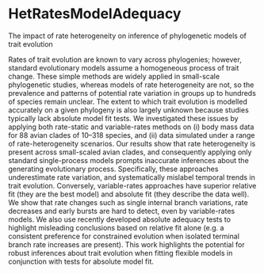 # HetRatesModelAdequacy
The impact of rate heterogeneity on inference of phylogenetic models of trait evolution

Rates of trait evolution are known to vary across phylogenies; however, standard evolutionary models assume a homogeneous process of trait change. These simple methods are widely applied in small-scale phylogenetic studies, whereas models of rate heterogeneity are not, so the prevalence and patterns of potential rate variation in groups up to hundreds of species remain unclear. The extent to which trait evolution is modelled accurately on a given phylogeny is also largely unknown because studies typically lack absolute model fit tests. We investigated these issues by applying both rate-static and variable-rates methods on (i) body mass data for 88 avian clades of 10–318 species, and (ii) data simulated under a range of rate-heterogeneity scenarios. Our results show that rate heterogeneity is present across small-scaled avian clades, and consequently applying only standard single-process models prompts inaccurate inferences about the generating evolutionary process. Specifically, these approaches underestimate rate variation, and systematically mislabel temporal trends in trait evolution. Conversely, variable-rates approaches have superior relative fit (they are the best model) and absolute fit (they describe the data well). We show that rate changes such as single internal branch variations, rate decreases and early bursts are hard to detect, even by variable-rates models. We also use recently developed absolute adequacy tests to highlight misleading conclusions based on relative fit alone (e.g. a consistent preference for constrained evolution when isolated terminal branch rate increases are present). This work highlights the potential for robust inferences about trait evolution when fitting flexible models in conjunction with tests for absolute model fit.
